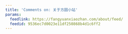 ```yaml
---
title: 'Comments on: 关于方圆小站'
params:
  feedlink: https://fangyuanxiaozhan.com/about/feed/
  feedid: 9536ec7d0023e11df250868b4d1c6ff2
---
```

